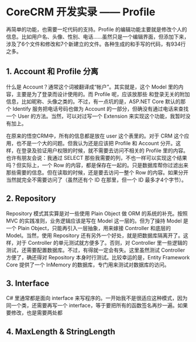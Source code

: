 # CoreCRM 开发实录 —— Profile

再简单的功能，也需要一坨代码的支持。Profile 的编辑功能主要就是修改个人的信息。比如用户名、头像、性别、电话……虽然只是一个编辑界面，但添加下来，涉及了6个文件和修改和7个新建立的文件。各种生成的和手写的代码，有934行之多。

## 1. Account 和 Profile 分离

什么是 Account？通常这个词被翻译成“帐户”。其实就是，这个 Model 里的内容，主要是为了登录而设计使用的。而 Profile 呢，应该放那些 和登录无关的附加信息，比如昵称、头像之类的。不过，有一点坑的是，ASP.NET Core 默认的那个 Identify 服务把电话号码也做为 Account 的一部分，但确没有通过电话来查找一个 User 的方法。当然，可以对过写一个 Extension 来实现这个功能，我暂时没有加上。

在原来的悟空CRM中，所有的信息都是放在 user 这个表里的。对于 CRM 这个应用，也不是一个大的问题。但我认为还是应该把 Profile 和 Account 分开。这样，在登录及验证用户权限的时候，就不需要去访问不相关的 Profile 里的内容。也许有朋友会说：我通过 SELECT 那些我需要的列，不也一样可以实现这个结果吗？但实际上，一个 Row 的内容，都是保存在一起的。只是数据库帮你过滤出来那些需要的信息。但在读取的时候，还是要去访问一整个 Row 的内容。如果分开当然就完全不需要访问了（虽然还有个 ID 在那里，但一个 ID 最多才4个字节）。

## 2. Repository

Repository 模式其实算是对一些使用 Plain Object 做 ORM 的系统的补充。按照 MVC 的实践准则，业务逻辑应该是写在 Model 这一层的。但为了操持 Model 是一个 Plain Object，只能再引入一层抽象，用来嫁接 Controller 和底层的 Model。当然，使用 Repository 还有另外一个好处，就是把数据库隔离开了。这样，对于 Controller 的单元测试就方便多了。否则，对 Controller 里一些逻辑的测试，还需要配置数据库。不过，有得就一定会有失。这里虽然测试 Controller 方便了，确还得对 Repository 本身时行测试。比较幸运的是，Entity Framework Core 提供了一个 InMemory 的数据库，专门用来测试对数据库的访问。

## 3. Interface

C# 里通常都是面向 interface 来写程序的。一开始我不是很适应这种模式，因为同一个类，还需要再写一个 interface，等于要把所有的函数签名再抄一遍。如果要修改，也是需要两处都

## 4. MaxLength & StringLength

